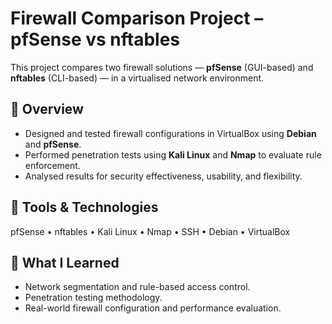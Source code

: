 # Firewall Comparison Project – pfSense vs nftables

This project compares two firewall solutions — **pfSense** (GUI-based) and **nftables** (CLI-based) — in a virtualised network environment.

## 🧠 Overview
- Designed and tested firewall configurations in VirtualBox using **Debian** and **pfSense**.  
- Performed penetration tests using **Kali Linux** and **Nmap** to evaluate rule enforcement.  
- Analysed results for security effectiveness, usability, and flexibility.

## 🧰 Tools & Technologies
pfSense • nftables • Kali Linux • Nmap • SSH • Debian • VirtualBox

## 📘 What I Learned
- Network segmentation and rule-based access control.  
- Penetration testing methodology.  
- Real-world firewall configuration and performance evaluation.
